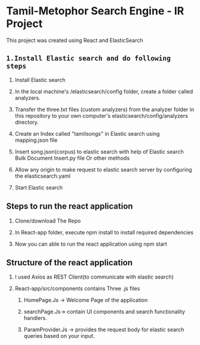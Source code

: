 # Tamil-Metophor Search Engine - IR Project

This project was created using React and ElasticSearch

## `1.Install Elastic search and do following steps `
1. Install Elastic search

2. In the local machine's /elasticsearch/config folder, create a folder called analyzers.

3. Transfer the three.txt files (custom analyzers) from the analyzer folder in this repository to your own computer's elasticsearch/config/analyzers directory.

4. Create an Index called "tamilsongs" in Elastic search using mapping.json file

7. Insert song.json(corpus) to elastic search with help of Elastic search Bulk Document Insert.py file Or other methods

8. Allow any origin to make request to elastic search server by configuring the elasticsearch.yaml

9. Start Elastic search

## Steps to run the react application

1. Clone/download The Repo

2. In React-app folder, execute npm install  to install required dependencies

3. Now you can able to run the react application using npm start

## Structure of the react application

1. I used Axios as REST Client(to communicate with elastic search)

2. React-app/src/components contains Three .js files 

    1. HomePage.Js -> Welcome Page of the application

    2. searchPage.Js-> contain UI components and search functionality handlers.

    3. ParamProvider.Js -> provides the request body for elastic search queries based on your input.
